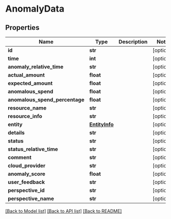 # AnomalyData

## Properties
Name | Type | Description | Notes
------------ | ------------- | ------------- | -------------
**id** | **str** |  | [optional] 
**time** | **int** |  | [optional] 
**anomaly_relative_time** | **str** |  | [optional] 
**actual_amount** | **float** |  | [optional] 
**expected_amount** | **float** |  | [optional] 
**anomalous_spend** | **float** |  | [optional] 
**anomalous_spend_percentage** | **float** |  | [optional] 
**resource_name** | **str** |  | [optional] 
**resource_info** | **str** |  | [optional] 
**entity** | [**EntityInfo**](EntityInfo.md) |  | [optional] 
**details** | **str** |  | [optional] 
**status** | **str** |  | [optional] 
**status_relative_time** | **str** |  | [optional] 
**comment** | **str** |  | [optional] 
**cloud_provider** | **str** |  | [optional] 
**anomaly_score** | **float** |  | [optional] 
**user_feedback** | **str** |  | [optional] 
**perspective_id** | **str** |  | [optional] 
**perspective_name** | **str** |  | [optional] 

[[Back to Model list]](../README.md#documentation-for-models) [[Back to API list]](../README.md#documentation-for-api-endpoints) [[Back to README]](../README.md)

